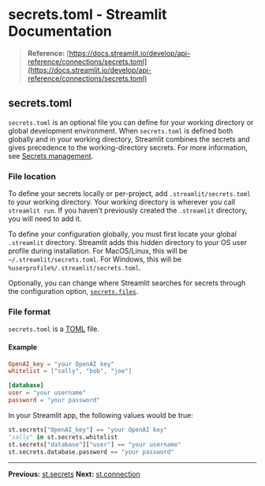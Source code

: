 # secrets.toml - Streamlit Documentation

> **Reference:** [https://docs.streamlit.io/develop/api-reference/connections/secrets.toml](https://docs.streamlit.io/develop/api-reference/connections/secrets.toml)

## secrets.toml

`secrets.toml` is an optional file you can define for your working directory or global development environment. When `secrets.toml` is defined both globally and in your working directory, Streamlit combines the secrets and gives precedence to the working-directory secrets. For more information, see [Secrets management](/develop/concepts/connections/secrets-management).

### File location

To define your secrets locally or per-project, add `.streamlit/secrets.toml` to your working directory. Your working directory is wherever you call `streamlit run`. If you haven't previously created the `.streamlit` directory, you will need to add it.

To define your configuration globally, you must first locate your global `.streamlit` directory. Streamlit adds this hidden directory to your OS user profile during installation. For MacOS/Linux, this will be `~/.streamlit/secrets.toml`. For Windows, this will be `%userprofile%/.streamlit/secrets.toml`.

Optionally, you can change where Streamlit searches for secrets through the configuration option, [`secrets.files`](/develop/api-reference/configuration/config.toml#secrets).

### File format

`secrets.toml` is a [TOML](https://toml.io/en/) file.

#### Example

```toml
OpenAI_key = "your OpenAI key"
whitelist = ["sally", "bob", "joe"]

[database]
user = "your username"
password = "your password"
```

In your Streamlit app, the following values would be true:

```python
st.secrets["OpenAI_key"] == "your OpenAI key"
"sally" in st.secrets.whitelist
st.secrets["database"]["user"] == "your username"
st.secrets.database.password == "your password"
```

---

**Previous:** [st.secrets](/develop/api-reference/connections/st.secrets)
**Next:** [st.connection](/develop/api-reference/connections/st.connection)

